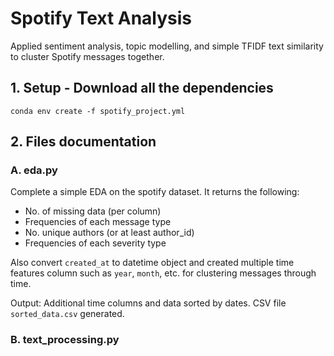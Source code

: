 # Spotify Text Analysis
Applied sentiment analysis, topic modelling, and simple TFIDF text similarity to cluster Spotify messages together.

## 1. Setup - Download all the dependencies
```conda env create -f spotify_project.yml```

## 2. Files documentation
### A. eda.py
Complete a simple EDA on the spotify dataset. It returns the following:
- No. of missing data (per column)
- Frequencies of each message type
- No. unique authors (or at least author_id)
- Frequencies of each severity type

Also convert ```created_at``` to datetime object and created multiple time features column such as ```year```, ```month```, etc. for clustering messages through time.

Output: Additional time columns and data sorted by dates. CSV file ```sorted_data.csv``` generated.

### B. text_processing.py